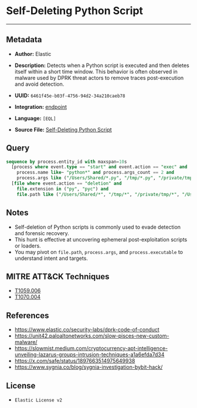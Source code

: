 # Self-Deleting Python Script

---

## Metadata

- **Author:** Elastic
- **Description:** Detects when a Python script is executed and then deletes itself within a short time window. This behavior is often observed in malware used by DPRK threat actors to remove traces post-execution and avoid detection.

- **UUID:** `6461f45e-b03f-4756-94d2-34a210caeb78`
- **Integration:** [endpoint](https://docs.elastic.co/integrations/endpoint)
- **Language:** `[EQL]`
- **Source File:** [Self-Deleting Python Script](../queries/defense_evasion_self_deleting_python_script.toml)

## Query

```sql
sequence by process.entity_id with maxspan=10s
  [process where event.type == "start" and event.action == "exec" and
    process.name like~ "python*" and process.args_count == 2 and
    process.args like ("/Users/Shared/*.py", "/tmp/*.py", "/private/tmp/*.py", "/Users/*/Public/*.py")]
  [file where event.action == "deletion" and
    file.extension in ("py", "pyc") and
    file.path like ("/Users/Shared/*", "/tmp/*", "/private/tmp/*", "/Users/*/Public/*")]
```

## Notes

- Self-deletion of Python scripts is commonly used to evade detection and forensic recovery.
- This hunt is effective at uncovering ephemeral post-exploitation scripts or loaders.
- You may pivot on `file.path`, `process.args`, and `process.executable` to understand intent and targets.

## MITRE ATT&CK Techniques

- [T1059.006](https://attack.mitre.org/techniques/T1059/006)
- [T1070.004](https://attack.mitre.org/techniques/T1070/004)

## References

- https://www.elastic.co/security-labs/dprk-code-of-conduct
- https://unit42.paloaltonetworks.com/slow-pisces-new-custom-malware/
- https://slowmist.medium.com/cryptocurrency-apt-intelligence-unveiling-lazarus-groups-intrusion-techniques-a1a6efda7d34
- https://x.com/safe/status/1897663514975649938
- https://www.sygnia.co/blog/sygnia-investigation-bybit-hack/

## License

- `Elastic License v2`
